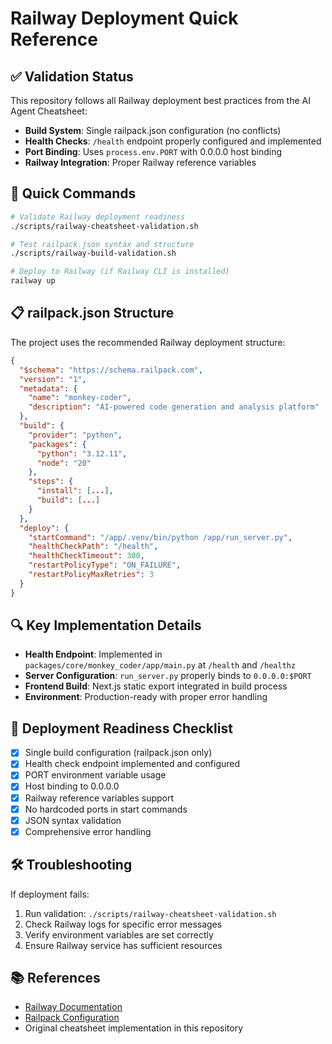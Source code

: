 # Railway Deployment Quick Reference

## ✅ Validation Status

This repository follows all Railway deployment best practices from the AI Agent Cheatsheet:

- **Build System**: Single railpack.json configuration (no conflicts)
- **Health Checks**: `/health` endpoint properly configured and implemented
- **Port Binding**: Uses `process.env.PORT` with 0.0.0.0 host binding
- **Railway Integration**: Proper Railway reference variables

## 🚀 Quick Commands

```bash
# Validate Railway deployment readiness
./scripts/railway-cheatsheet-validation.sh

# Test railpack.json syntax and structure
./scripts/railway-build-validation.sh

# Deploy to Railway (if Railway CLI is installed)
railway up
```

## 📋 railpack.json Structure

The project uses the recommended Railway deployment structure:

```json
{
  "$schema": "https://schema.railpack.com",
  "version": "1",
  "metadata": {
    "name": "monkey-coder",
    "description": "AI-powered code generation and analysis platform"
  },
  "build": {
    "provider": "python",
    "packages": {
      "python": "3.12.11",
      "node": "20"
    },
    "steps": {
      "install": [...],
      "build": [...]
    }
  },
  "deploy": {
    "startCommand": "/app/.venv/bin/python /app/run_server.py",
    "healthCheckPath": "/health",
    "healthCheckTimeout": 300,
    "restartPolicyType": "ON_FAILURE",
    "restartPolicyMaxRetries": 3
  }
}
```

## 🔍 Key Implementation Details

- **Health Endpoint**: Implemented in `packages/core/monkey_coder/app/main.py` at `/health` and `/healthz`
- **Server Configuration**: `run_server.py` properly binds to `0.0.0.0:$PORT`
- **Frontend Build**: Next.js static export integrated in build process
- **Environment**: Production-ready with proper error handling

## 🎯 Deployment Readiness Checklist

- [x] Single build configuration (railpack.json only)
- [x] Health check endpoint implemented and configured
- [x] PORT environment variable usage
- [x] Host binding to 0.0.0.0
- [x] Railway reference variables support
- [x] No hardcoded ports in start commands
- [x] JSON syntax validation
- [x] Comprehensive error handling

## 🛠️ Troubleshooting

If deployment fails:

1. Run validation: `./scripts/railway-cheatsheet-validation.sh`
2. Check Railway logs for specific error messages
3. Verify environment variables are set correctly
4. Ensure Railway service has sufficient resources

## 📚 References

- [Railway Documentation](https://docs.railway.app/)
- [Railpack Configuration](https://railpack.com/)
- Original cheatsheet implementation in this repository